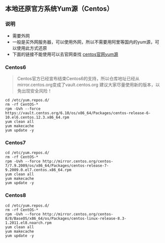## 本地还原官方系统Yum源（Centos）

### 说明
* 需要外网
* 一般是买外网服务器，可以使用外网，所以不需要用阿里等国内的yum源，可以使用此方式还原
* 下面的链接不能使用可以去官网查找 [centos官网yum源](http://mirror.centos.org/)

### Centos6
> Centos官方已经宣布结束Centos6的支持，所以仓库地址已经从mirror.centos.org变成了vault.centos.org 建议大家尽量使用新的版本，以免出现安全风险！
```shell
cd /etc/yum.repos.d/
rm -rf CentOS-*
rpm -Uvh --force https://vault.centos.org/6.10/os/x86_64/Packages/centos-release-6-10.el6.centos.12.3.x86_64.rpm
yum clean all
yum makecache
yum update -y
```

### Centos7
```shell
cd /etc/yum.repos.d/
rm -rf CentOS-*
rpm -Uvh --force http://mirror.centos.org/centos-7/7.9.2009/os/x86_64/Packages/centos-release-7-9.2009.0.el7.centos.x86_64.rpm
yum clean all
yum makecache
yum update -y
```

### Centos8
```shell
cd /etc/yum.repos.d/
rm -rf CentOS-*
rpm -Uvh --force http://mirror.centos.org/centos-8/8/BaseOS/x86_64/os/Packages/centos-linux-release-8.3-1.2011.el8.noarch.rpm
yum clean all
yum makecache
yum update -y
```